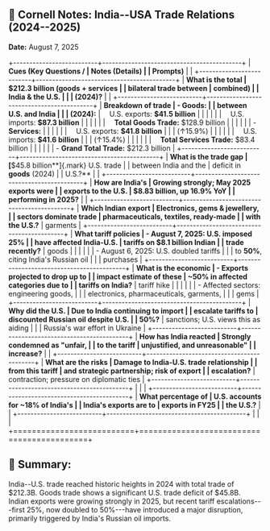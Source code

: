 ## **📄 Cornell Notes: India--USA Trade Relations (2024--2025)**

**Date:** August 7, 2025

+--------------------------+-------------------------------------------+
| **Cues (Key Questions /  | **Notes (Details)**                       |
| Prompts)**               |                                           |
+--------------------------+-------------------------------------------+
| **What is the total      | **\$212.3 billion** (goods + services     |
| bilateral trade between  | combined)                                 |
| India & the U.S.         |                                           |
| (2024)?**                |                                           |
+--------------------------+-------------------------------------------+
| **Breakdown of trade     | \- **Goods:**                             |
| between U.S. and India   |                                           |
| (2024):**                |  U.S. exports: **\$41.5 billion**         |
|                          |                                           |
|                          |  U.S. imports: **\$87.3 billion**         |
|                          |                                           |
|                          |  **Total Goods Trade:** \$128.9 billion   |
|                          |                                           |
|                          | \- **Services:**                          |
|                          |                                           |
|                          |  U.S. exports: **\$41.8 billion**         |
|                          | (↑15.9%)                                  |
|                          |                                           |
|                          |  U.S. imports: **\$41.6 billion**         |
|                          | (↑15.4%)                                  |
|                          |                                           |
|                          |  **Total Services Trade:** \$83.4 billion |
|                          |                                           |
|                          | \- **Grand Total Trade:** \$212.3 billion |
+--------------------------+-------------------------------------------+
| **What is the trade gap  | [**\$45.8 billion**]{.mark} U.S. trade    |
| between India and the    | deficit in **goods** (2024)               |
| U.S.?**                  |                                           |
+--------------------------+-------------------------------------------+
| **How are India's        | Growing strongly; May 2025 exports were   |
| exports to the U.S.      | **\$8.83 billion**, up **16.9%** YoY      |
| performing in 2025?**    |                                           |
+--------------------------+-------------------------------------------+
| **Which Indian export    | Electronics, gems & jewellery,            |
| sectors dominate trade   | pharmaceuticals, textiles, ready-made     |
| with the U.S.?**         | garments                                  |
+--------------------------+-------------------------------------------+
| **What tariff policies   | \- August 7, 2025: U.S. imposed **25%     |
| have affected India-U.S. | tariffs** on **\$8.1 billion** Indian     |
| trade recently?**        | goods                                     |
|                          |                                           |
|                          | \- August 6, 2025: U.S. doubled tariffs   |
|                          | to **50%**, citing India's Russian oil    |
|                          | purchases                                 |
+--------------------------+-------------------------------------------+
| **What is the economic   | \- Exports projected to drop up to        |
| impact estimate of these | **\~50%** in affected categories due to   |
| tariffs on India?**      | tariff hike                               |
|                          |                                           |
|                          | \- Affected sectors: engineering goods,   |
|                          | electronics, pharmaceuticals, garments,   |
|                          | gems                                      |
+--------------------------+-------------------------------------------+
| **Why did the U.S.       | Due to India continuing to import         |
| escalate tariffs to      | discounted Russian oil despite U.S.       |
| 50%?**                   | sanctions; U.S. views this as aiding      |
|                          | Russia's war effort in Ukraine            |
+--------------------------+-------------------------------------------+
| **How has India reacted  | Strongly condemned as "unfair,            |
| to the tariff            | unjustified, and unreasonable"            |
| increase?**              |                                           |
+--------------------------+-------------------------------------------+
| **What are the risks     | Damage to India-U.S. trade relationship   |
| from this tariff         | and strategic partnership; risk of export |
| escalation?**            | contraction; pressure on diplomatic ties  |
+--------------------------+-------------------------------------------+
|                          |                                           |
+--------------------------+-------------------------------------------+
| **What percentage of     | U.S. accounts for **\~18%** of India's    |
| India's exports are to   | exports in FY25                           |
| the U.S.?**              |                                           |
+--------------------------+-------------------------------------------+
|                          |                                           |
+==========================+===========================================+

## **📝 Summary:**

India--U.S. trade reached historic heights in 2024 with total trade of
\$212.3B. Goods trade shows a significant U.S. trade deficit of \$45.8B.
Indian exports were growing strongly in 2025, but recent tariff
escalations---first 25%, now doubled to 50%---have introduced a major
disruption, primarily triggered by India's Russian oil imports.
